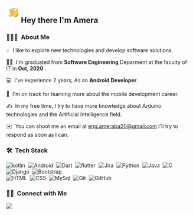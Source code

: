 <img alt="Night Coding" src="./assets/Hand%20Wave.gif" width = '40' align = "left" />

##  **Hey there I'm Amera**

### 👨🏻‍💻 &nbsp;About Me


💡 &nbsp;I like to explore new technologies and develop software solutions.

👩‍🎓 &nbsp;I'm  graduated from **Software Engineering** Deparment at the faculty of IT in **Oct, 2020** .

💻 &nbsp;I've experience 2 years, As an **Android Developer**.

🌱 &nbsp;I'm on track for learning more about the mobile development career.

✍️ &nbsp;In my free time, I try to have more knowledge about Arduino technologies and the Artificial Intelligence field.

✉️ &nbsp;You can shoot me an email at eng.ameraba20@gmail.com I'll try to respond as soon as I can.

### 🛠 &nbsp;Tech Stack


![kotlin](https://img.shields.io/badge/-kotlin-05122A?style=flat&logo=kotlin)&nbsp;
![Android](https://img.shields.io/badge/-Android-05122A?style=flat&logo=android)&nbsp;
![Dart](https://img.shields.io/badge/-dart-05122A?style=flat&logo=dart)&nbsp;
![flutter](https://img.shields.io/badge/-flutter-05122A?style=flat&logo=flutter)&nbsp;
![Jira](https://img.shields.io/badge/-jira-05122A?style=flat&logo=jira)&nbsp;
![Python](https://img.shields.io/badge/-Python-05122A?style=flat&logo=python)&nbsp;
![Java](https://img.shields.io/badge/-Java-05122A?style=flat&logo=Java&logoColor=FFA518)&nbsp;
![C](https://img.shields.io/badge/-C-05122A?style=flat&logo=C&logoColor=A8B9CC)&nbsp;
![Django](https://img.shields.io/badge/-Django-05122A?style=flat&logo=django&logoColor=092E20)&nbsp;
![Bootstrap](https://img.shields.io/badge/-Bootstrap-05122A?style=flat&logo=bootstrap&logoColor=563D7C)\
![HTML](https://img.shields.io/badge/-HTML-05122A?style=flat&logo=HTML5)&nbsp;
![CSS](https://img.shields.io/badge/-CSS-05122A?style=flat&logo=CSS3&logoColor=1572B6)&nbsp;
![MySql](https://img.shields.io/badge/-mysql-05122A?style=flat&logo=mysql)&nbsp;
![Git](https://img.shields.io/badge/-Git-05122A?style=flat&logo=git)&nbsp;
![GitHub](https://img.shields.io/badge/-GitHub-05122A?style=flat&logo=github)&nbsp;


### 🤝🏻 &nbsp;Connect with Me
<a href="www.linkedin.com/in/amera-ben-amer-82434a185"><img src="https://img.shields.io/badge/-Amera%20Ben%20Amer-0077B5?style=flat&logo=Linkedin&logoColor=white"/></a>
